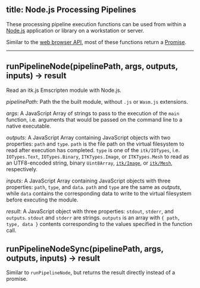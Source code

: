 title: Node.js Processing Pipelines
---

These processing pipeline execution functions can be used from within a [Node.js](https://nodejs.org/) application or library on a workstation or server.

Similar to the [web browser API](./browser_pipelines.html), most of these functions return a [Promise](https://developer.mozilla.org/en-US/docs/Web/JavaScript/Reference/Global_Objects/Promise).

---

## runPipelineNode(pipelinePath, args, outputs, inputs) -> result

Read an itk.js Emscripten module with Node.js.

*pipelinePath*: Path the the built module, without `.js` or `Wasm.js` extensions.

*args*:         A JavaScript Array of strings to pass to the execution of the `main` function, i.e. arguments that would be passed on the command line to a native executable.

*outputs*:      A JavaScript Array containing JavaScript objects with two properties: `path` and `type`.
                `path` is the file path on the virtual filesystem to read after execution has completed.
                `type` is one of the `itk/IOTypes`, i.e. `IOTypes.Text`, `IOTypes.Binary`, `ITKTypes.Image`, or `ITKTypes.Mesh` to read as an UTF8-encoded string, binary `Uint8Array`, [`itk/Image`](./Image.html), or [`itk/Mesh`](./Mesh.html), respectively.

*inputs*:       A JavaScript Array containing JavaScript objects with three properties: `path`, `type`, and `data`.
                `path` and `type` are the same as *outputs*, while `data` contains the corresponding data to write to the virtual filesystem before executing the module.

*result*:       A JavaScript object with three properties: `stdout`, `stderr`, and `outputs`.
                `stdout` and `stderr` are strings. `outputs` is an array with `{ path, type, data }` contents corresponding to the values specified in the function call.

## runPipelineNodeSync(pipelinePath, args, outputs, inputs) -> result

Similar to `runPipelineNode`, but returns the result directly instead of a promise.
